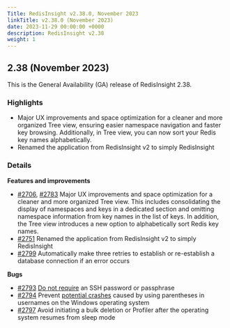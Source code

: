 ```yaml
---
Title: RedisInsight v2.38.0, November 2023
linkTitle: v2.38.0 (November 2023)
date: 2023-11-29 00:00:00 +0000
description: RedisInsight v2.38
weight: 1
---
```

## 2.38 (November 2023)
This is the General Availability (GA) release of RedisInsight 2.38.

### Highlights
- Major UX improvements and space optimization for a cleaner and more organized Tree view, ensuring easier namespace navigation and faster key browsing. Additionally, in Tree view, you can now sort your Redis key names alphabetically.
- Renamed the application from RedisInsight v2 to simply RedisInsight

### Details

**Features and improvements**

- [#2706](https://github.com/RedisInsight/RedisInsight/pull/2706), [#2783](https://github.com/RedisInsight/RedisInsight/pull/2783) Major UX improvements and space optimization for a cleaner and more organized Tree view. This includes consolidating the display of namespaces and keys in a dedicated section and omitting namespace information from key names in the list of keys. In addition, the Tree view introduces a new option to alphabetically sort Redis key names.
- [#2751](https://github.com/RedisInsight/RedisInsight/pull/2751) Renamed the application from RedisInsight v2 to simply RedisInsight
- [#2799](https://github.com/RedisInsight/RedisInsight/pull/2799) Automatically make three retries to establish or re-establish a database connection if an error occurs

**Bugs**
- [#2793](https://github.com/RedisInsight/RedisInsight/pull/2793) [Do not require](https://github.com/RedisInsight/RedisInsight/issues/2765) an SSH password or passphrase
- [#2794](https://github.com/RedisInsight/RedisInsight/pull/2794) Prevent [potential crashes](https://github.com/RedisInsight/RedisInsight/issues/2763) caused by using parentheses in usernames on the Windows operating system
- [#2797](https://github.com/RedisInsight/RedisInsight/pull/2797) Avoid initiating a bulk deletion or Profiler after the operating system resumes from sleep mode
